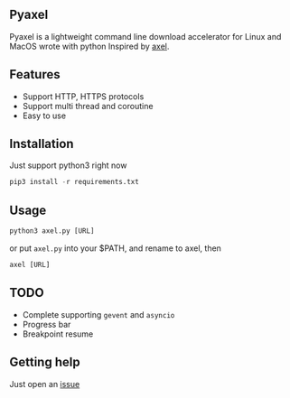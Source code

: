 Pyaxel
---

Pyaxel is a lightweight command line download accelerator for Linux and MacOS wrote with python Inspired by [axel](https://github.com/eribertomota/axel).

Features
---

* Support HTTP, HTTPS protocols
* Support multi thread and coroutine
* Easy to use


Installation
---

Just support python3 right now

```python
pip3 install -r requirements.txt
```

Usage
---

```python
python3 axel.py [URL]
```

or put `axel.py` into your $PATH, and rename to axel, then

```python
axel [URL]
```

TODO
---

* Complete supporting `gevent` and `asyncio`
* Progress bar
* Breakpoint resume


Getting help
---

Just open an [issue](https://github.com/hellorocky/LearnByCoding/issues)
